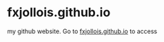 # fxjollois.github.io

my github website. Go to [fxjollois.github.io](http://fxjollois.github.io) to access
